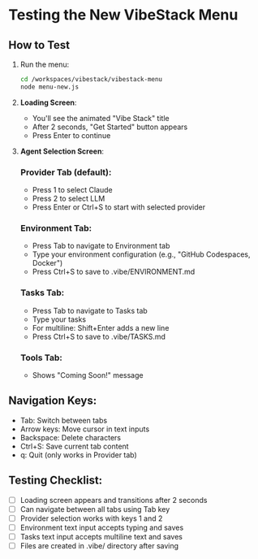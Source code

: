 # Testing the New VibeStack Menu

## How to Test

1. Run the menu:
   ```bash
   cd /workspaces/vibestack/vibestack-menu
   node menu-new.js
   ```

2. **Loading Screen**:
   - You'll see the animated "Vibe Stack" title
   - After 2 seconds, "Get Started" button appears
   - Press Enter to continue

3. **Agent Selection Screen**:
   
   ### Provider Tab (default):
   - Press 1 to select Claude
   - Press 2 to select LLM
   - Press Enter or Ctrl+S to start with selected provider
   
   ### Environment Tab:
   - Press Tab to navigate to Environment tab
   - Type your environment configuration (e.g., "GitHub Codespaces, Docker")
   - Press Ctrl+S to save to .vibe/ENVIRONMENT.md
   
   ### Tasks Tab:
   - Press Tab to navigate to Tasks tab
   - Type your tasks
   - For multiline: Shift+Enter adds a new line
   - Press Ctrl+S to save to .vibe/TASKS.md
   
   ### Tools Tab:
   - Shows "Coming Soon!" message

## Navigation Keys:
- Tab: Switch between tabs
- Arrow keys: Move cursor in text inputs
- Backspace: Delete characters
- Ctrl+S: Save current tab content
- q: Quit (only works in Provider tab)

## Testing Checklist:
- [ ] Loading screen appears and transitions after 2 seconds
- [ ] Can navigate between all tabs using Tab key
- [ ] Provider selection works with keys 1 and 2
- [ ] Environment text input accepts typing and saves
- [ ] Tasks text input accepts multiline text and saves
- [ ] Files are created in .vibe/ directory after saving